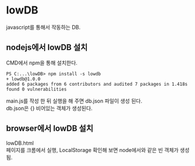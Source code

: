 # lowDB
javascript를 통해서 작동하는 DB.  

## nodejs에서 lowDB 설치
CMD에서 npm을 통해 설치한다.  
```
PS C:...\lowDB> npm install -s lowdb
+ lowdb@1.0.0
added 6 packages from 6 contributors and audited 7 packages in 1.418s
found 0 vulnerabilities
```
  
main.js를 작성 한 뒤 실행을 해 주면 db.json 파일이 생성 된다.  
db.json은 {} 비어있는 객체가 생성된다.

## browser에서 lowDB 설치
lowDB.html  
페이지를 크롬에서 실행, LocalStorage 확인해 보면 node에서와 같은 빈 객체가 생성 됨.